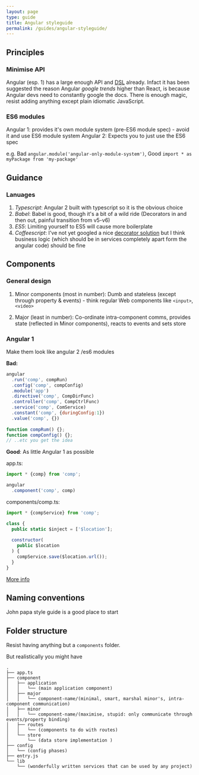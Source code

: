 ```yaml
---
layout: page
type: guide
title: Angular styleguide
permalink: /guides/angular-styleguide/
---
```


## Principles

### Minimise API

Angular (esp. 1) has a large enough API and [DSL](https://www.google.co.uk/#q=Domain+specific+language+DSL+pattern+angular) already. Infact it has been suggested the reason Angular _google trends_ higher than React, is because Angular devs need to constantly google the docs. There is enough magic, resist adding anything except plain idiomatic JavaScript.

### ES6 modules

Angular 1: provides it's own module system (pre-ES6 module spec) - avoid it and use ES6 module system
Angular 2: Expects you to just use the ES6 spec

e.g. Bad `angular.module('angular-only-module-system')`, Good `import * as myPackage from 'my-package'`



## Guidance

### Lanuages

1. *Typescript*: Angular 2 built with typescript so it is the obvious choice
1. *Babel*: Babel is good, though it's a bit of a wild ride (Decorators in and then out, painful transition from v5-v6)
1. *ES5*: Limiting yourself to ES5 will cause more boilerplate
1. *Coffeescript*: I've not yet googled a nice [decorator solution](https://github.com/rstuven/es-decorate) but I think business logic (which should be in services completely apart form the angular code) should be fine

## Components 

### General design

1. Minor components (most in number): Dumb and stateless (except through property & events) - think regular Web components like `<input>`, `<video>`

2. Major (least in number): Co-ordinate intra-component comms, provides state (reflected in Minor components), reacts to events and sets store

### Angular 1

Make them look like angular 2 /es6 modules

**Bad:**

```javascript
angular
  .run('comp', compRun)
  .config('comp', compConfig)
  .module('app')
  .directive('comp', CompDirFunc)
  .controller('comp', CompCtrlFunc)
  .service('comp', ComService)
  .constant('comp', {duringConfig:1})
  .value('comp', {})
  
function compRum() {};
function compConfig() {};
// ..etc you get the idea

```

**Good**: As little Angular 1 as possible

app.ts:

```javascript
import * {comp} from 'comp';

angular
  .component('comp', comp)
```

components/comp.ts:

```javascript
import * {compService} from 'comp';

class {
  public static $inject = ['$location'];
  
  constructor(
    public $location
  ) {
    compService.save($location.url());
  }
}
```

[More info](http://toddmotto.com/exploring-the-angular-1-5-component-method/)

## Naming conventions

John papa style guide is a good place to start

## Folder structure

Resist having anything but a `components` folder.

But realistically you might have

```
.
├── app.ts
├── component
│   ├── application
│   │   └── (main application component)
│   ├── major
│   │   └── component-name/(minimal, smart, marshal minor's, intra-component communication)
│   ├── minor
│   │   └── component-name/(maximise, stupid: only communicate through events/property binding)
│   ├── routes
│   │   └── (components to do with routes)
│   └── store
│       └── (data store implementation )
├── config
│   └── (config phases)
├── entry.js
└── lib
    └── (wonderfully written services that can be used by any project)
```
